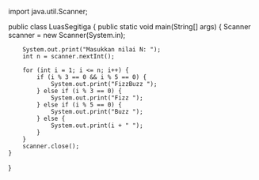 import java.util.Scanner;

public class LuasSegitiga {
    public static void main(String[] args) {
        Scanner scanner = new Scanner(System.in);

        System.out.print("Masukkan nilai N: ");
        int n = scanner.nextInt();

        for (int i = 1; i <= n; i++) {
            if (i % 3 == 0 && i % 5 == 0) {
                System.out.print("FizzBuzz ");
            } else if (i % 3 == 0) {
                System.out.print("Fizz ");
            } else if (i % 5 == 0) {
                System.out.print("Buzz ");
            } else {
                System.out.print(i + " ");
            }
        }
        scanner.close();
    }
}
    
    
